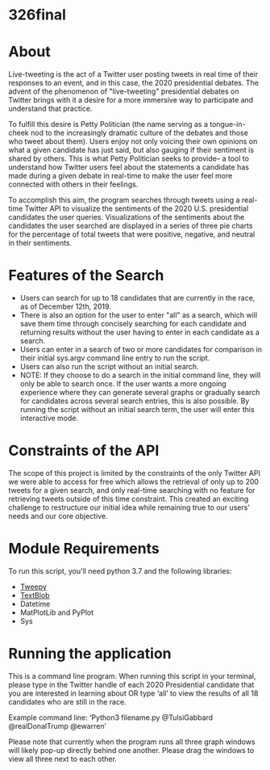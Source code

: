 # 326final
# About

Live-tweeting is the act of a Twitter user posting tweets in real time of their responses to an event, and in this case, the 2020 presidential debates. The advent of the phenomenon of "live-tweeting" presidential debates on Twitter brings with it a desire for a more immersive way to participate and understand that practice. 

To fulfill this desire is Petty Politician (the name serving as a tongue-in-cheek nod to the increasingly dramatic culture of the debates and those who tweet about them). Users enjoy not only voicing their own opinions on what a given candidate has just said, but also gauging if their sentiment is shared by others. This is what Petty Politician seeks to provide– a tool to understand how Twitter users feel about the statements a candidate has made during a given debate in real-time to make the user feel more connected with others in their feelings.

To accomplish this aim, the program searches through tweets using a real-time Twitter API to visualize the sentiments of the 2020 U.S. presidential candidates the user queries. Visualizations of the sentiments about the candidates the user searched are displayed in a series of three pie charts for the percentage of total tweets that were positive, negative, and neutral in their sentiments. 

# Features of the Search
* Users can search for up to 18 candidates that are currently in the race, as of December 12th, 2019. 
* There is also an option for the user to enter "all" as a search, which will save them time through concisely searching for each candidate and returning results without the user having to enter in each candidate as a search.
* Users can enter in a search of two or more candidates for comparison in their initial sys.argv command line entry to run the script.
* Users can also run the script without an initial search. 
* NOTE: If they choose to do a search in the initial command line, they will only be able to search once. If the user wants a more ongoing experience where they can generate several graphs or gradually search for candidates across several search entries, this is also possible. By running the script without an initial search term, the user will enter this interactive mode. 

# Constraints of the API
The scope of this project is limited by the constraints of the only Twitter API we were able to access for free which allows the retrieval of only up to 200 tweets for a given search, and only real-time searching with no feature for retrieving tweets outside of this time constraint. This created an exciting challenge to restructure our initial idea while remaining true to our users' needs and our core objective.

# Module Requirements

To run this script, you'll need python 3.7 and the following libraries: 

* [Tweepy](https://github.com/tweepy/tweepy)
* [TextBlob](https://textblob.readthedocs.io/en/dev/)
* Datetime
* MatPlotLib and PyPlot
* Sys 

# Running the application

This is a command line program. When running this script in your terminal, please type in the Twitter handle of each 2020 Presidential candidate that you are interested in learning about OR type ‘all’ to view the results of all 18 candidates who are still in the race. 

Example command line: 
‘Python3 filename.py @TulsiGabbard @realDonalTrump @ewarren’

Please note that currently when the program runs all three graph windows will likely pop-up directly behind one another. Please drag the windows to view all three next to each other.


